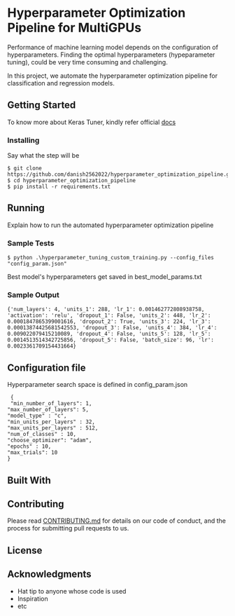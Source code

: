 # Hyperparameter Optimization Pipeline for MultiGPUs

Performance of machine learning model depends on the configuration of hyperparameters. Finding the optimal hyperparameters (hypeparameter tuning), could be very time consuming and challenging.  

In this project, we automate the hyperparameter optimization pipeline for classification and regression models.



## Getting Started

To know more about Keras Tuner, kindly refer official [docs](https://keras.io/api/keras_tuner/)


### Installing


Say what the step will be

    $ git clone https://github.com/danish2562022/hyperparameter_optimization_pipeline.git
    $ cd hyperparameter_optimization_pipeline
    $ pip install -r requirements.txt



## Running

Explain how to run the automated hyperparameter optimization pipeline

### Sample Tests

    $ python .\hyperparameter_tuning_custom_training.py --config_files "config_param.json"
    
 Best model's hyperparameters get saved in best_model_params.txt
### Sample Output
    {'num_layers': 4, 'units_1': 288, 'lr_1': 0.001462772808938758, 'activation': 'relu', 'dropout_1': False, 'units_2': 448, 'lr_2': 0.0001847865399001616, 'dropout_2': True, 'units_3': 224, 'lr_3': 0.00013874425681542553, 'dropout_3': False, 'units_4': 384, 'lr_4': 0.009022079415210089, 'dropout_4': False, 'units_5': 128, 'lr_5': 0.0014513514342725856, 'dropout_5': False, 'batch_size': 96, 'lr': 0.0023361709154431664}


## Configuration file
Hyperparameter search space is defined in config_param.json
    
     {
     "min_number_of_layers": 1,
    "max_number_of_layers": 5,
    "model_type" : "c",
    "min_units_per_layers" : 32,
    "max_units_per_layers" : 512,
    "num_of_classes" : 10,
    "choose_optimizer": "adam",
    "epochs" : 10,
    "max_trials": 10
    }
        

## Built With

 

## Contributing

Please read [CONTRIBUTING.md](CONTRIBUTING.md) for details on our code
of conduct, and the process for submitting pull requests to us.



## License



## Acknowledgments

  - Hat tip to anyone whose code is used
  - Inspiration
  - etc
